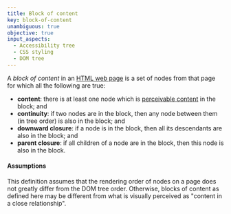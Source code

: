 ```yaml
---
title: Block of content
key: block-of-content
unambiguous: true
objective: true
input_aspects:
  - Accessibility tree
  - CSS styling
  - DOM tree
---
```


A _block of content_ in an [HTML web page][] is a set of nodes from that page for which all the following are true:

- **content**: there is at least one node which is [perceivable content][] in the block; and
- **continuity**: if two nodes are in the block, then any node between them (in tree order) is also in the block; and
- **downward closure**: if a node is in the block, then all its descendants are also in the block; and
- **parent closure**: if all children of a node are in the block, then this node is also in the block.

#### Assumptions

This definition assumes that the rendering order of nodes on a page does not greatly differ from the DOM tree order. Otherwise, blocks of content as defined here may be different from what is visually perceived as "content in a close relationship".

[html web page]: #web-page-html 'Definition of Web Page'
[perceivable content]: #perceivable-content 'Definition of Perceivable Content'
